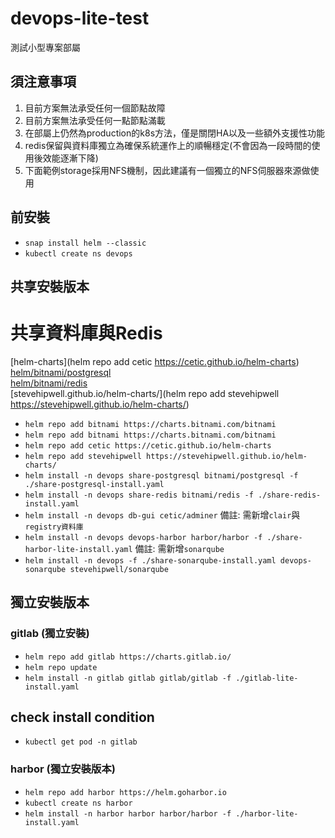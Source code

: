 # devops-lite-test
測試小型專案部屬

## 須注意事項
1. 目前方案無法承受任何一個節點故障
2. 目前方案無法承受任何一點節點滿載
3. 在部屬上仍然為production的k8s方法，僅是關閉HA以及一些額外支援性功能
4. redis保留與資料庫獨立為確保系統運作上的順暢穩定(不會因為一段時間的使用後效能逐漸下降)
5. 下面範例storage採用NFS機制，因此建議有一個獨立的NFS伺服器來源做使用

## 前安裝
* `snap install helm --classic`
* `kubectl create ns devops`

## 共享安裝版本

# 共享資料庫與Redis
[helm-charts](helm repo add cetic https://cetic.github.io/helm-charts)
[helm/bitnami/postgresql](https://artifacthub.io/packages/helm/bitnami/postgresql)  
[helm/bitnami/redis](https://artifacthub.io/packages/helm/bitnami/redis)  
[stevehipwell.github.io/helm-charts/](helm repo add stevehipwell https://stevehipwell.github.io/helm-charts/)
* `helm repo add bitnami https://charts.bitnami.com/bitnami`
* `helm repo add bitnami https://charts.bitnami.com/bitnami`
* `helm repo add cetic https://cetic.github.io/helm-charts`
* `helm repo add stevehipwell https://stevehipwell.github.io/helm-charts/`
* `helm install -n devops share-postgresql bitnami/postgresql -f ./share-postgresql-install.yaml`
* `helm install -n devops share-redis bitnami/redis -f ./share-redis-install.yaml`
* `helm install -n devops db-gui cetic/adminer`
備註: 需新增`clair`與`registry資料庫`
* `helm install -n devops devops-harbor harbor/harbor -f ./share-harbor-lite-install.yaml`
備註: 需新增`sonarqube`
* `helm install -n devops -f ./share-sonarqube-install.yaml devops-sonarqube stevehipwell/sonarqube`

## 獨立安裝版本

### gitlab (獨立安裝)
* `helm repo add gitlab https://charts.gitlab.io/`
* `helm repo update`
* `helm install -n gitlab gitlab gitlab/gitlab -f ./gitlab-lite-install.yaml`

## check install condition
* `kubectl get pod -n gitlab`

### harbor (獨立安裝版本)
* `helm repo add harbor https://helm.goharbor.io`
* `kubectl create ns harbor`
* `helm install -n harbor harbor harbor/harbor -f ./harbor-lite-install.yaml`
